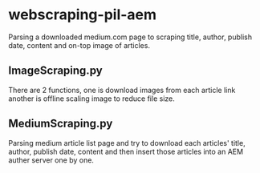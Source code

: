 # webscraping-pil-aem

Parsing a downloaded medium.com page to scraping title, author, publish date, content and on-top image of articles.

## ImageScraping.py

There are 2 functions, one is download images from each article link another is offline scaling image to reduce file size.

## MediumScraping.py

Parsing medium article list page and try to download each articles' title, author, publish date, content and then insert those articles into an AEM auther server one by one.
